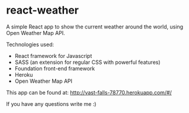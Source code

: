 # react-weather
A simple React app to show the current weather around the world, using Open Weather Map API.

Technologies used:
* React framework for Javascript
* SASS (an extension for regular CSS with powerful features)
* Foundation front-end framework
* Heroku
* Open Weather Map API

This app can be found at: http://vast-falls-78770.herokuapp.com/#/

If you have any questions write me :)
